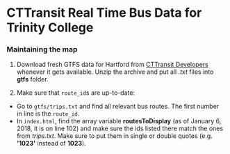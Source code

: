 # CTTransit Real Time Bus Data for Trinity College


### Maintaining the map
1. Download fresh GTFS data for Hartford from [CTTransit Developers](https://www.cttransit.com/about/developers) whenever it gets available. Unzip the archive and put all *.txt* files into **gtfs** folder.

1. Make sure that `route_id`s are up-to-date:
  * Go to `gtfs/trips.txt` and find all relevant bus routes. The first number in line is the `route_id`.
  * In `index.html`, find the array variable **routesToDisplay** (as of January 6, 2018, it is on line 102) and make sure the ids listed there match the ones from *trips.txt*. Make sure to put them in single or double quotes (e.g. **'1023'** instead of **1023**).
